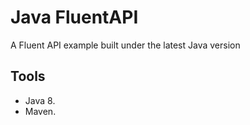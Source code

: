 # Java FluentAPI

A Fluent API example built under the latest Java version

## Tools
- Java 8.
- Maven.
